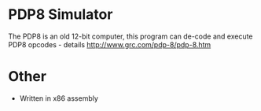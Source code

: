 PDP8 Simulator 
=================
The PDP8 is an old 12-bit computer, this program can de-code and execute PDP8 opcodes - details http://www.grc.com/pdp-8/pdp-8.htm 

Other
=================
* Written in x86 assembly
